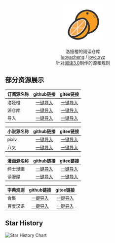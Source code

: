 <div align="center">
<img width="125" height="125" src="/订阅/洛娅橙/主页/favicon.svg" alt="luoyacheng"/>

洛娅橙的阅读仓库
<br>
<a href="https://github.com/Luoyacheng" target="_blank">luoyacheng</a> / <a href="https://loyc.xyz" target="_blank">loyc.xyz</a>  
针对[阅读3.0](https://github.com/gedoor/legado)制作的源和规则
</div>

## 部分资源展示
|订阅源名称|github链接|gitee链接|
|:--|:-:|:-:|
|洛娅橙|[一键导入](https://loyc.xyz/b/cdx.html?src=legado://import/importonline?src=https://github.com/luoyacheng/yuedu/raw/main/订阅/洛娅橙/lyc.json)|[一键导入](https://loyc.xyz/b/cdx.html?src=legado://import/importonline?src=https://gitee.com/lyc486/yuedu2/raw/main/订阅/洛娅橙/lyc.json)|
|源仓库|[一键导入](https://loyc.xyz/b/cdx.html?src=legado://import/importonline?src=https://github.com/luoyacheng/yuedu/raw/main/订阅/源仓库/yck.json)|[一键导入](https://loyc.xyz/b/cdx.html?src=legado://import/importonline?src=https://gitee.com/lyc486/yuedu2/raw/main/订阅/源仓库/yck.json)|
|导入|[一键导入](https://loyc.xyz/b/cdx.html?src=legado://import/importonline?src=https://github.com/luoyacheng/yuedu/raw/main/订阅/导入/daoru.json)|[一键导入](https://loyc.xyz/b/cdx.html?src=legado://import/importonline?src=https://gitee.com/lyc486/yuedu2/raw/main/订阅/导入/daoru.json)|

|小说源名称|github链接|gitee链接|
|:--|:-:|:-:|
|pixiv|[一键导入](https://loyc.xyz/b/cdx.html?src=legado://import/importonline?src=https://github.com/luoyacheng/yuedu/raw/main/书源/pixiv小说/pixiv.json)|[一键导入](https://loyc.xyz/b/cdx.html?src=legado://import/importonline?src=https://gitee.com/lyc486/yuedu2/raw/main/书源/pixiv小说/pixiv.json)|
|八叉|[一键导入](https://loyc.xyz/b/cdx.html?src=legado://import/importonline?src=https://github.com/luoyacheng/yuedu/raw/main/书源/八叉/8x.json)|[一键导入](https://loyc.xyz/b/cdx.html?src=legado://import/importonline?src=https://gitee.com/lyc486/yuedu2/raw/main/书源/八叉/8x.json)|

|漫画源名称|github链接|gitee链接|
|:--|:-:|:-:|
|绅士漫画|[一键导入](https://loyc.xyz/b/cdx.html?src=legado://import/importonline?src=https://github.com/luoyacheng/yuedu/raw/main/漫画/绅士漫画/shenshi.json)|[一键导入](https://loyc.xyz/b/cdx.html?src=legado://import/importonline?src=https://gitee.com/lyc486/yuedu2/raw/main/漫画/绅士漫画/shenshi.json)|
|读漫屋|[一键导入](https://loyc.xyz/b/cdx.html?src=legado://import/importonline?src=https://github.com/luoyacheng/yuedu/raw/main/漫画/读漫屋/duman.json)|[一键导入](https://loyc.xyz/b/cdx.html?src=legado://import/importonline?src=https://gitee.com/lyc486/yuedu2/raw/main/漫画/读漫屋/duman.json)|

|字典规则|github链接|gitee链接|
|:--|:-:|:-:|
|合集|[一键导入](https://loyc.xyz/b/cdx.html?src=legado://import/importonline?src=https://github.com/luoyacheng/yuedu/raw/main/字典/合集/zdhj.json)|[一键导入](https://loyc.xyz/b/cdx.html?src=legado://import/importonline?src=https://gitee.com/lyc486/yuedu2/raw/main/字典/合集/zdhj.json)|
|百度汉语|[一键导入](https://loyc.xyz/b/cdx.html?src=legado://import/importonline?src=https://github.com/luoyacheng/yuedu/raw/main/字典/百度汉语/baiducd.json)|[一键导入](https://loyc.xyz/b/cdx.html?src=legado://import/importonline?src=https://gitee.com/lyc486/yuedu2/raw/main/字典/百度汉语/baiducd.json)|

## Star History

<picture>
   <source media="(prefers-color-scheme: dark)" srcset="https://api.star-history.com/svg?repos=luoyacheng/yuedu&type=Date&theme=dark" />
   <source media="(prefers-color-scheme: light)" srcset="https://api.star-history.com/svg?repos=luoyacheng/yuedu&type=Date" />
   <img alt="Star History Chart" src="https://api.star-history.com/svg?repos=luoyacheng/yuedu&type=Date" />
</picture>
